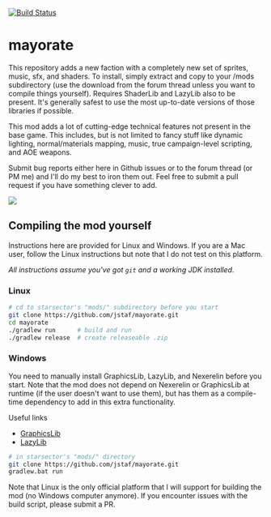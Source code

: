 [![Build Status](https://travis-ci.org/jstaf/mayorate.svg?branch=master)](https://travis-ci.org/jstaf/mayorate)

mayorate
===============================

This repository adds a new faction with a completely new set of sprites, music,
sfx, and shaders. To install, simply extract and copy to your /mods subdirectory
(use the download from the forum thread unless you want to compile things
yourself). Requires ShaderLib and LazyLib also to be present. It's generally
safest to use the most up-to-date versions of those libraries if possible.

This mod adds a lot of cutting-edge technical features not present in the base
game. This includes, but is not limited to fancy stuff like dynamic lighting,
normal/materials mapping, music, true campaign-level scripting, and AOE weapons.

Submit bug reports either here in Github issues or to the forum thread (or PM
me) and I'll do my best to iron them out. Feel free to submit a pull request if
you have something clever to add.

![](https://raw.githubusercontent.com/jstaf/mayorate/master/graphics/ilk/ships/ilk_narayana.png)

## Compiling the mod yourself

Instructions here are provided for Linux and Windows. If you are a Mac user,
follow the Linux instructions but note that I do not test on this platform.

*All instructions assume you've got `git` and a working JDK installed.*

### Linux

```bash
# cd to starsector's "mods/" subdirectory before you start
git clone https://github.com/jstaf/mayorate.git
cd mayorate
./gradlew run      # build and run
./gradlew release  # create releaseable .zip
```

### Windows

You need to manually install GraphicsLib, LazyLib, and Nexerelin before you
start. Note that the mod does not depend on Nexerelin or GraphicsLib at runtime
(if the user doesn't want to use them), but has them as a compile-time
dependency to add in this extra functionality.

Useful links
+ [GraphicsLib](http://fractalsoftworks.com/forum/index.php?topic=10982.0)
+ [LazyLib](http://fractalsoftworks.com/forum/index.php?topic=5444.0)

```bash
# in starsector's "mods/" directory
git clone https://github.com/jstaf/mayorate.git
gradlew.bat run
```

Note that Linux is the only official platform that I will support for building
the mod (no Windows computer anymore). If you encounter issues with the build
script, please submit a PR.
